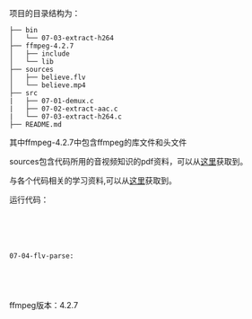 项目的目录结构为：
```
├── bin
│   └── 07-03-extract-h264
├── ffmpeg-4.2.7
│   ├── include
│   └── lib
├── sources
│   ├── believe.flv
│   └── believe.mp4
├── src
|   ├── 07-01-demux.c
|   ├── 07-02-extract-aac.c
|   └── 07-03-extract-h264.c
├── README.md
```

其中ffmpeg-4.2.7中包含ffmpeg的库文件和头文件

sources包含代码所用的音视频知识的pdf资料，可以从[这里](https://www.aliyundrive.com/s/wsZH1U7x3kh)获取到。

与各个代码相关的学习资料,可以从[这里](https://www.aliyundrive.com/s/wsZH1U7x3kh)获取到。




运行代码：
```





07-04-flv-parse:





```



ffmpeg版本：4.2.7